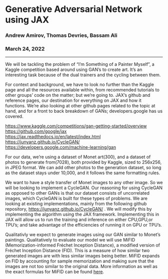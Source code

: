 # **Generative Adversarial Network using JAX**
### Andrew Amirov, Thomas Devries, Bassam Ali
### March 24, 2022

---
We will be tackling the problem of “I’m Something of a Painter Myself”, a Kaggle competition based around using GAN’s to create art. It’s an interesting task because of the dual trainers and the cycling between them.

For context and background, we have to look no further than the Kaggle page and all the resources available within, from recommended tutorials to other groups’ code on the matter; but we’re going to. JAX’s github and reference pages, our destination for everything on JAX and how it functions. We’re also looking at other github pages related to the topic at hand, and for a front to back breakdown of GANs; developers.google has us covered. 

https://www.kaggle.com/competitions/gan-getting-started/overview 
https://github.com/google/jax
https://jax.readthedocs.io/en/latest/index.html
https://junyanz.github.io/CycleGAN/
https://developers.google.com/machine-learning/gan

For our data, we’re using a dataset of Monet art(300), and a dataset of photos to generate from(7028), both provided by Kaggle, sized to 256x256, in JPEG format. We can add other photos to the generation dataset, so long as the dataset stays under 10,000, and it follows the same formatting rules. 

We want to have a style transfer of Monet images to any other image. So we will be looking to implement a CycleGAN. Our reasoning for using CycleGAN as opposed to other GANs is that our dataset consists of uncorrelated images, which CycleGAN is built for these types of problems. We are looking at existing implementations, mainly from the following github repository, https://junyanz.github.io/CycleGAN/ . We will modify this by implementing the algorithm using the JAX framework. Implementing this in JAX will allow us to run the training and inference on either CPU,GPU,or TPU’s; and take advantage of the efficiencies of running it on GPU or TPU’s.
 
Qualitativly we expect to generate images using our GAN similar to Monet’s paintings. Qualitatively to evaluate our model we will use MiFID (Memorization-informed Fréchet Inception Distance), a modified version of Fréchet Inception Distance (FID). This is a measure of how similar two generated images are with less similar images being better. MiFID expands on FID by accounting for sample memorization and making sure that the images are not too similar to the original data. More information as well as the exact formulas for MiFID can be found [here](https://www.kaggle.com/competitions/gan-getting-started/overview/evaluation).
